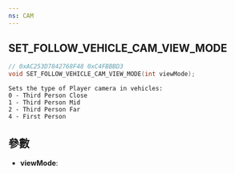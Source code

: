 ```yaml
---
ns: CAM
---
```

## SET_FOLLOW_VEHICLE_CAM_VIEW_MODE

```c
// 0xAC253D7842768F48 0xC4FBBBD3
void SET_FOLLOW_VEHICLE_CAM_VIEW_MODE(int viewMode);
```

```
Sets the type of Player camera in vehicles:  
0 - Third Person Close  
1 - Third Person Mid  
2 - Third Person Far  
4 - First Person  
```

## 參數
* **viewMode**: 

